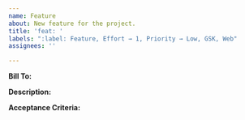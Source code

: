 ```yaml
---
name: Feature
about: New feature for the project.
title: 'feat: '
labels: ":label: Feature, Effort → 1, Priority → Low, GSK, Web"
assignees: ''

---
```


**Bill To:** 

**Description:**

**Acceptance Criteria:**
